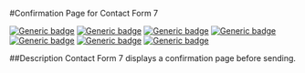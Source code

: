 #Confirmation Page for Contact Form 7

[![Generic badge](https://img.shields.io/badge/Tags-form-yellow)](https://ja.wordpress.org/plugins/search/form/)
[![Generic badge](https://img.shields.io/badge/Donate%20link-https%3A%2F%2Fmunyagu.com%2Fdonate%2F-yellow)](https://munyagu.com/donate/)
[![Generic badge](https://img.shields.io/badge/Requires%20at%20least-5.5-yellow)](https://ja.wordpress.org/download/)
[![Generic badge](https://img.shields.io/badge/Tested%20up%20to-5.7-yellow)](https://ja.wordpress.org/download/)
[![Generic badge](https://img.shields.io/badge/Requires%20PHP-7.1-yellow)](https://www.php.net/)
[![Generic badge](https://img.shields.io/badge/Stable%20tag-0.0.1-yellow)](https://github.com/munyagu/Confirmation-Page-for-Contact-Form-7)
[![Generic badge](https://img.shields.io/badge/license-GPL-blue)](https://www.gnu.org/licenses/old-licenses/gpl-2.0.html)

##Description
Contact Form 7 displays a confirmation page before sending.
